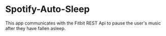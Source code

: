 # Spotify-Auto-Sleep
This app communicates with the Fitbit REST Api to pause the user's music after they have fallen asleep. 
